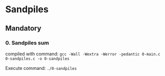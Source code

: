 # Sandpiles

## Mandatory

### 0. Sandpiles sum

compiled with command: ```gcc -Wall -Wextra -Werror -pedantic 0-main.c 0-sandpiles.c -o 0-sandpiles```

Execute command: ```./0-sandpiles```
